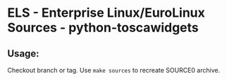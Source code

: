 # ELS - Enterprise Linux/EuroLinux Sources - python-toscawidgets
 
## Usage:
  Checkout branch or tag. Use `make sources` to recreate  SOURCE0 archive.
